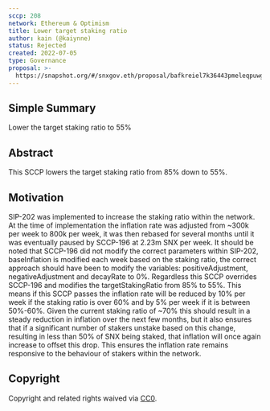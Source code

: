 ```yaml
---
sccp: 208
network: Ethereum & Optimism
title: Lower target staking ratio
author: kain (@kaiynne)
status: Rejected
created: 2022-07-05
type: Governance
proposal: >-
  https://snapshot.org/#/snxgov.eth/proposal/bafkreiel7k36443pmeleqpuwghdh3rmbfjpzg4vjthtxnoramyhofnopbi
---
```


## Simple Summary

<!--"If you can't explain it simply, you don't understand it well enough." Provide a simplified and layman-accessible explanation of the SCCP.-->

Lower the target staking ratio to 55%

## Abstract

<!--A short (~200 word) description of the variable change proposed.-->

This SCCP lowers the target staking ratio from 85% down to 55%.

## Motivation

<!--The motivation is critical for SCCPs that want to update variables within Synthetix. It should clearly explain why the existing variable is not incentive aligned. SCCP submissions without sufficient motivation may be rejected outright.-->

SIP-202 was implemented to increase the staking ratio within the network. At the time of implementation the inflation rate was adjusted from ~300k per week to 800k per week, it was then rebased for several months until it was eventually paused by SCCP-196 at 2.23m SNX per week. It should be noted that SCCP-196 did not modify the correct parameters within SIP-202, baseInflation is modified each week based on the staking ratio, the correct approach should have been to modify the variables: positiveAdjustment, negativeAdjustment and decayRate to 0%. Regardless this SCCP overrides SCCP-196 and modifies the targetStakingRatio from 85% to 55%. This means if this SCCP passes the inflation rate will be reduced by 10% per week if the staking ratio is over 60% and by 5% per week if it is between 50%-60%. Given the current staking ratio of ~70% this should result in a steady reduction in inflation over the next few months, but it also ensures that if a significant number of stakers unstake based on this change, resulting in less than 50% of SNX being staked, that inflation will once again increase to offset this drop. This ensures the inflation rate remains responsive to the behaviour of stakers within the network. 

## Copyright

Copyright and related rights waived via [CC0](https://creativecommons.org/publicdomain/zero/1.0/).
